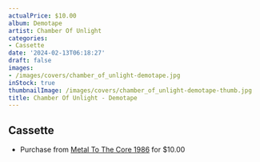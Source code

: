 ```yaml
---
actualPrice: $10.00
album: Demotape
artist: Chamber Of Unlight
categories:
- Cassette
date: '2024-02-13T06:18:27'
draft: false
images:
- /images/covers/chamber_of_unlight-demotape.jpg
inStock: true
thumbnailImage: /images/covers/chamber_of_unlight-demotape-thumb.jpg
title: Chamber Of Unlight - Demotape
---
```


## Cassette
* Purchase from [Metal To The Core 1986](https://metaltothecore1986.com/shop/chamber-of-unlight-demotape-cassette/) for $10.00
